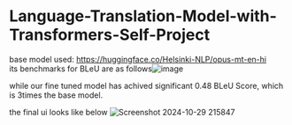 # Language-Translation-Model-with-Transformers-Self-Project
base model used: https://huggingface.co/Helsinki-NLP/opus-mt-en-hi \
its benchmarks for BLeU are as follows![image](https://github.com/user-attachments/assets/0d325443-eaff-4c55-8e70-8f75996eff0f)

while our fine tuned model has achived significant 0.48 BLeU Score, which is 3times the base model.


the final ui looks like below ![Screenshot 2024-10-29 215847](https://github.com/user-attachments/assets/64388061-e047-417a-bfb7-63fecf188cef)
